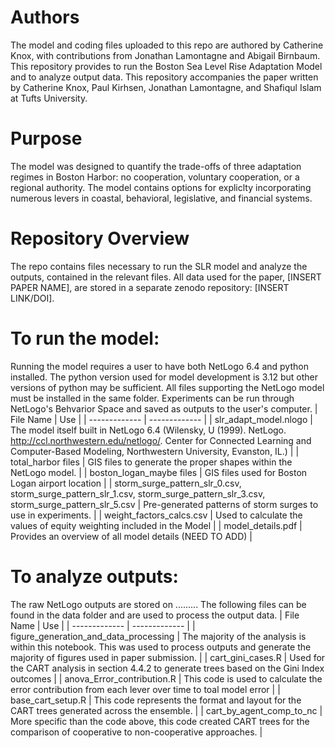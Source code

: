 # Authors
The model and coding files uploaded to this repo are authored by Catherine Knox, with contributions from Jonathan Lamontagne and Abigail Birnbaum. This repository provides to run the Boston Sea Level Rise Adaptation Model and to analyze output data. This repository accompanies the paper written by Catherine Knox, Paul Kirhsen, Jonathan Lamontagne, and Shafiqul Islam at Tufts University. 

# Purpose
The model was designed to quantify the trade-offs of three adaptation regimes in Boston Harbor: no cooperation, voluntary cooperation, or a regional authority. The model contains options for expliclty incorporating numerous levers in coastal, behavioral, legislative, and financial systems.

# Repository Overview
The repo contains files necessary to run the SLR model and analyze the outputs, contained in the relevant files. All data used for the paper, [INSERT PAPER NAME], are stored in a separate zenodo repository: [INSERT LINK/DOI].

# To run the model:
Running the model requires a user to have both NetLogo 6.4 and python installed. The python version used for model development is 3.12 but other versions of python may be sufficient. All files supporting the NetLogo model must be installed in the same folder. Experiments can be run through NetLogo's Behvarior Space and saved as outputs to the user's computer.
| File Name  | Use |
| ------------- | ------------- |
| slr_adapt_model.nlogo  | The model itself built in NetLogo 6.4 (Wilensky, U (1999). NetLogo. http://ccl.northwestern.edu/netlogo/. Center for Connected Learning and Computer-Based Modeling, Northwestern University, Evanston, IL.)  |
| total_harbor files  | GIS files to generate the proper shapes within the NetLogo model.  |
| boston_logan_maybe files  | GIS files used for Boston Logan airport location  |
| storm_surge_pattern_slr_0.csv, storm_surge_pattern_slr_1.csv, storm_surge_pattern_slr_3.csv, storm_surge_pattern_slr_5.csv  | Pre-generated patterns of storm surges to use in experiments.  |
| weight_factors_calcs.csv | Used to calculate the values of equity weighting included in the Model |
| model_details.pdf | Provides an overview of all model details (NEED TO ADD) |

# To analyze outputs:
The raw NetLogo outputs are stored on .........
The following files can be found in the data folder and are used to process the output data.
| File Name  | Use |
| ------------- | ------------- |
| figure_generation_and_data_processing   | The majority of the analysis is within this notebook. This was used to process outputs and generate the majority of figures used in paper submission.  |
| cart_gini_cases.R  | Used for the CART analysis in section 4.4.2 to generate trees based on the Gini Index outcomes |
| anova_Error_contribution.R | This code is used to calculate the error contribution from each lever over time to toal model error |
| base_cart_setup.R | This code represents the format and layout for the CART trees generated across the ensemble.  |
| cart_by_agent_comp_to_nc | More specific than the code above, this code created CART trees for the comparison of cooperative to non-cooperative approaches. |


